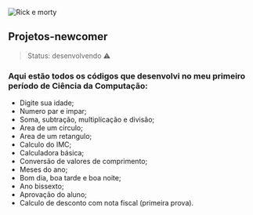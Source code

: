 ![Rick e morty](https://github.com/Arpa4yMaracas/Projetos-da-falculdade-newcomer/assets/167304421/aa301ee7-1b8d-4c16-876c-628180af15d2)
## Projetos-newcomer
> Status: desenvolvendo ⚠️
### Aqui estão todos os códigos que desenvolvi no meu primeiro período de Ciência da Computação:
* Digite sua idade;
* Numero par e impar;
* Soma, subtração, multiplicação e divisão;
* Area de um circulo;
* Area de um retangulo;
* Calculo do IMC;
* Calculadora básica;
* Conversão de valores de comprimento;
* Meses do ano;
* Bom dia, boa tarde e boa noite;
* Ano bissexto;
* Aprovação do aluno;
* Calculo de desconto com nota fiscal (primeira prova).

